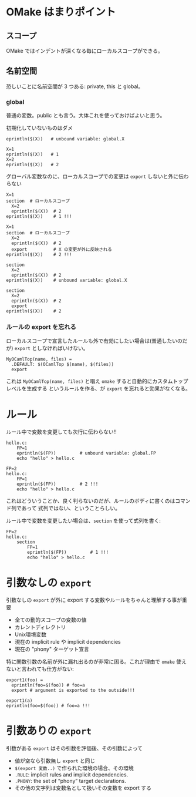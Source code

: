 # OMake はまりポイント

## スコープ

OMake ではインデントが深くなる毎にローカルスコープができる。

## 名前空間

恐しいことに名前空間が 3 つある: private, this と global。

### global

普通の変数。public とも言う。大体これを使っておけばよいと思う。

初期化していないものはダメ
```
eprintln($(X))   # unbound variable: global.X
```

```
X=1
eprintln($(X))   # 1
X=2
eprintln($(X))   # 2
```

グローバル変数なのに、ローカルスコープでの変更は `export` しないと外に伝わらない
```
X=1
section  # ローカルスコープ
  X=2
  eprintln($(X))  # 2
eprintln($(X))    # 1 !!!
```

```
X=1
section  # ローカルスコープ
  X=2
  eprintln($(X))  # 2
  export          # X の変更が外に反映される
eprintln($(X))    # 2 !!!
```

```
section
  X=2
  eprintln($(X))  # 2
eprintln($(X))    # unbound variable: global.X
```


```
section
  X=2
  eprintln($(X))  # 2
  export
eprintln($(X))    # 2
```

### ルールの export を忘れる

ローカルスコープで宣言したルールも外で有効にしたい場合は(普通したいのだが) `export` としなければいけない。

```
MyOCamlTop(name, files) =
  .DEFAULT: $(OCamlTop $(name), $(files))
  export
```
これは `MyOCamlTop(name, files)` と唱え `omake` すると自動的にカスタムトップレベルを生成する
というルールを作る、が `export` を忘れると効果がなくなる。

# ルール

ルール中で変数を変更しても次行に伝わらない!!

```
hello.c:
    FP=1
    eprintln($(FP))         # unbound variable: global.FP
    echo "hello" > hello.c
```

```
FP=2
hello.c:
    FP=1
    eprintln($(FP))         # 2 !!!
    echo "hello" > hello.c
```

これはどういうことか、良く判らないのだが、ルールのボディに書くのはコマンド列であって
式列ではない、ということらしい。

ルール中で変数を変更したい場合は、`section` を使って式列を書く:

```
FP=2
hello.c:
    section
        FP=1
        eprintln($(FP))         # 1 !!!
        echo "hello" > hello.c
```

# 引数なしの `export`

引数なしの `export` が外に export する変数やルールをちゃんと理解する事が重要

* 全ての動的スコープの変数の値
* カレントディレクトリ
* Unix環境変数
* 現在の implicit rule や implicit dependencies
* 現在の "phony" ターゲット宣言

特に関数引数の名前が外に漏れ出るのが非常に困る。これが理由で `omake` 使えないと言われても仕方がない:

```
export1(foo) =
  eprintln(foo=$(foo)) # foo=a
  export # argument is exported to the outside!!!

export1(a)
eprintln(foo=$(foo)) # foo=a !!!
```

# 引数ありの `export`

引数がある `export` はその引数を評価後、その引数によって

* 値が空なら引数無し `export` と同じ
* `$(export 変数..)` で作られた環境の場合、その環境
* `.RULE`: implicit rules and implicit dependencies.
* `.PHONY`: the set of “phony” target declarations.
* その他の文字列は変数名として扱いその変数を export する
